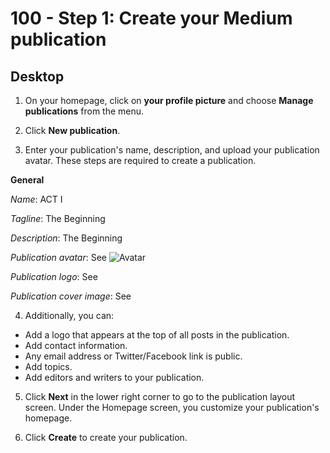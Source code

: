 # 100 - Step 1: Create your Medium publication

## Desktop

1. On your homepage, click on **your profile picture** and choose **Manage publications** from the menu.

2. Click **New publication**.

3. Enter your publication's name, description, and upload your publication avatar. These steps are required to create a publication.

**General**

*Name*: ACT I

*Tagline*: The Beginning

*Description*: The Beginning

*Publication avatar*: See ![Avatar](https://user-images.githubusercontent.com/1499433/213202361-dee00848-8d2d-4e44-aaa7-8b904b3e52d9.png)

*Publication logo*: See 

*Publication cover image*: See

4. Additionally, you can:
- Add a logo that appears at the top of all posts in the publication.
- Add contact information.
- Any email address or Twitter/Facebook link is public.
- Add topics.
- Add editors and writers to your publication.

5. Click **Next** in the lower right corner to go to the publication layout screen. Under the Homepage screen, you customize your publication's homepage.

6. Click **Create** to create your publication. 
